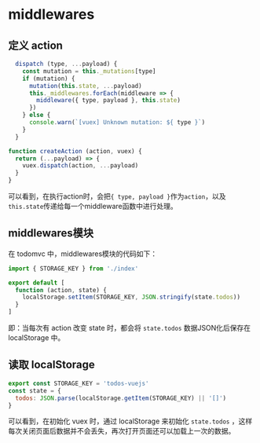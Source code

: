 # middlewares

## 定义 action

```js
  dispatch (type, ...payload) {
    const mutation = this._mutations[type]
    if (mutation) {
      mutation(this.state, ...payload)
      this._middlewares.forEach(middleware => {
        middleware({ type, payload }, this.state)
      })
    } else {
      console.warn(`[vuex] Unknown mutation: ${ type }`)
    }
  }

function createAction (action, vuex) {
  return (...payload) => {
    vuex.dispatch(action, ...payload)
  }
}
```

可以看到，在执行action时，会把`{ type, payload }`作为`action`，以及`this.state`传递给每一个middleware函数中进行处理。

## middlewares模块

在 todomvc 中，middlewares模块的代码如下：

```js
import { STORAGE_KEY } from './index'

export default [
  function (action, state) {
    localStorage.setItem(STORAGE_KEY, JSON.stringify(state.todos))
  }
]
```

即：当每次有 action 改变 state 时，都会将 `state.todos` 数据JSON化后保存在 localStorage 中。

## 读取 localStorage

```js
export const STORAGE_KEY = 'todos-vuejs'
const state = {
  todos: JSON.parse(localStorage.getItem(STORAGE_KEY) || '[]')
}
```

可以看到，在初始化 vuex 时，通过 localStorage 来初始化 `state.todos` ，这样每次关闭页面后数据并不会丢失，再次打开页面还可以加载上一次的数据。

